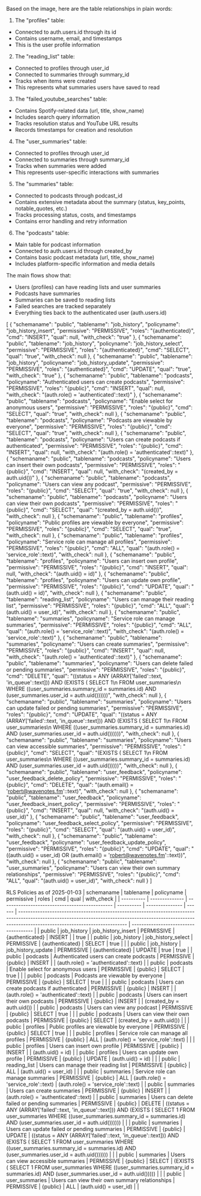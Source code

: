 Based on the image, here are the table relationships in plain words:

1. The "profiles" table:
- Connected to auth.users.id through its id
- Contains username, email, and timestamps
- This is the user profile information

2. The "reading_list" table:
- Connected to profiles through user_id
- Connected to summaries through summary_id 
- Tracks when items were created
- This represents what summaries users have saved to read

3. The "failed_youtube_searches" table:
- Contains Spotify-related data (url, title, show_name)
- Includes search query information
- Tracks resolution status and YouTube URL results
- Records timestamps for creation and resolution

4. The "user_summaries" table:
- Connected to profiles through user_id
- Connected to summaries through summary_id
- Tracks when summaries were added
- This represents user-specific interactions with summaries

5. The "summaries" table:
- Connected to podcasts through podcast_id
- Contains extensive metadata about the summary (status, key_points, notable_quotes, etc.)
- Tracks processing status, costs, and timestamps
- Contains error handling and retry information

6. The "podcasts" table:
- Main table for podcast information
- Connected to auth.users.id through created_by
- Contains basic podcast metadata (url, title, show_name)
- Includes platform-specific information and media details

The main flows show that:
- Users (profiles) can have reading lists and user summaries
- Podcasts have summaries
- Summaries can be saved to reading lists
- Failed searches are tracked separately
- Everything ties back to the authenticated user (auth.users.id)

[
  {
    "schemaname": "public",
    "tablename": "job_history",
    "policyname": "job_history_insert",
    "permissive": "PERMISSIVE",
    "roles": "{authenticated}",
    "cmd": "INSERT",
    "qual": null,
    "with_check": "true"
  },
  {
    "schemaname": "public",
    "tablename": "job_history",
    "policyname": "job_history_select",
    "permissive": "PERMISSIVE",
    "roles": "{authenticated}",
    "cmd": "SELECT",
    "qual": "true",
    "with_check": null
  },
  {
    "schemaname": "public",
    "tablename": "job_history",
    "policyname": "job_history_update",
    "permissive": "PERMISSIVE",
    "roles": "{authenticated}",
    "cmd": "UPDATE",
    "qual": "true",
    "with_check": "true"
  },
  {
    "schemaname": "public",
    "tablename": "podcasts",
    "policyname": "Authenticated users can create podcasts",
    "permissive": "PERMISSIVE",
    "roles": "{public}",
    "cmd": "INSERT",
    "qual": null,
    "with_check": "(auth.role() = 'authenticated'::text)"
  },
  {
    "schemaname": "public",
    "tablename": "podcasts",
    "policyname": "Enable select for anonymous users",
    "permissive": "PERMISSIVE",
    "roles": "{public}",
    "cmd": "SELECT",
    "qual": "true",
    "with_check": null
  },
  {
    "schemaname": "public",
    "tablename": "podcasts",
    "policyname": "Podcasts are viewable by everyone",
    "permissive": "PERMISSIVE",
    "roles": "{public}",
    "cmd": "SELECT",
    "qual": "true",
    "with_check": null
  },
  {
    "schemaname": "public",
    "tablename": "podcasts",
    "policyname": "Users can create podcasts if authenticated",
    "permissive": "PERMISSIVE",
    "roles": "{public}",
    "cmd": "INSERT",
    "qual": null,
    "with_check": "(auth.role() = 'authenticated'::text)"
  },
  {
    "schemaname": "public",
    "tablename": "podcasts",
    "policyname": "Users can insert their own podcasts",
    "permissive": "PERMISSIVE",
    "roles": "{public}",
    "cmd": "INSERT",
    "qual": null,
    "with_check": "(created_by = auth.uid())"
  },
  {
    "schemaname": "public",
    "tablename": "podcasts",
    "policyname": "Users can view any podcast",
    "permissive": "PERMISSIVE",
    "roles": "{public}",
    "cmd": "SELECT",
    "qual": "true",
    "with_check": null
  },
  {
    "schemaname": "public",
    "tablename": "podcasts",
    "policyname": "Users can view their own podcasts",
    "permissive": "PERMISSIVE",
    "roles": "{public}",
    "cmd": "SELECT",
    "qual": "(created_by = auth.uid())",
    "with_check": null
  },
  {
    "schemaname": "public",
    "tablename": "profiles",
    "policyname": "Public profiles are viewable by everyone",
    "permissive": "PERMISSIVE",
    "roles": "{public}",
    "cmd": "SELECT",
    "qual": "true",
    "with_check": null
  },
  {
    "schemaname": "public",
    "tablename": "profiles",
    "policyname": "Service role can manage all profiles",
    "permissive": "PERMISSIVE",
    "roles": "{public}",
    "cmd": "ALL",
    "qual": "(auth.role() = 'service_role'::text)",
    "with_check": null
  },
  {
    "schemaname": "public",
    "tablename": "profiles",
    "policyname": "Users can insert own profile",
    "permissive": "PERMISSIVE",
    "roles": "{public}",
    "cmd": "INSERT",
    "qual": null,
    "with_check": "(auth.uid() = id)"
  },
  {
    "schemaname": "public",
    "tablename": "profiles",
    "policyname": "Users can update own profile",
    "permissive": "PERMISSIVE",
    "roles": "{public}",
    "cmd": "UPDATE",
    "qual": "(auth.uid() = id)",
    "with_check": null
  },
  {
    "schemaname": "public",
    "tablename": "reading_list",
    "policyname": "Users can manage their reading list",
    "permissive": "PERMISSIVE",
    "roles": "{public}",
    "cmd": "ALL",
    "qual": "(auth.uid() = user_id)",
    "with_check": null
  },
  {
    "schemaname": "public",
    "tablename": "summaries",
    "policyname": "Service role can manage summaries",
    "permissive": "PERMISSIVE",
    "roles": "{public}",
    "cmd": "ALL",
    "qual": "(auth.role() = 'service_role'::text)",
    "with_check": "(auth.role() = 'service_role'::text)"
  },
  {
    "schemaname": "public",
    "tablename": "summaries",
    "policyname": "Users can create summaries",
    "permissive": "PERMISSIVE",
    "roles": "{public}",
    "cmd": "INSERT",
    "qual": null,
    "with_check": "(auth.role() = 'authenticated'::text)"
  },
  {
    "schemaname": "public",
    "tablename": "summaries",
    "policyname": "Users can delete failed or pending summaries",
    "permissive": "PERMISSIVE",
    "roles": "{public}",
    "cmd": "DELETE",
    "qual": "((status = ANY (ARRAY['failed'::text, 'in_queue'::text])) AND (EXISTS ( SELECT 1\n   FROM user_summaries\n  WHERE ((user_summaries.summary_id = summaries.id) AND (user_summaries.user_id = auth.uid())))))",
    "with_check": null
  },
  {
    "schemaname": "public",
    "tablename": "summaries",
    "policyname": "Users can update failed or pending summaries",
    "permissive": "PERMISSIVE",
    "roles": "{public}",
    "cmd": "UPDATE",
    "qual": "((status = ANY (ARRAY['failed'::text, 'in_queue'::text])) AND (EXISTS ( SELECT 1\n   FROM user_summaries\n  WHERE ((user_summaries.summary_id = summaries.id) AND (user_summaries.user_id = auth.uid())))))",
    "with_check": null
  },
  {
    "schemaname": "public",
    "tablename": "summaries",
    "policyname": "Users can view accessible summaries",
    "permissive": "PERMISSIVE",
    "roles": "{public}",
    "cmd": "SELECT",
    "qual": "(EXISTS ( SELECT 1\n   FROM user_summaries\n  WHERE ((user_summaries.summary_id = summaries.id) AND (user_summaries.user_id = auth.uid()))))",
    "with_check": null
  },
  {
    "schemaname": "public",
    "tablename": "user_feedback",
    "policyname": "user_feedback_delete_policy",
    "permissive": "PERMISSIVE",
    "roles": "{public}",
    "cmd": "DELETE",
    "qual": "(auth.email() = 'robert@wavenotes.fm'::text)",
    "with_check": null
  },
  {
    "schemaname": "public",
    "tablename": "user_feedback",
    "policyname": "user_feedback_insert_policy",
    "permissive": "PERMISSIVE",
    "roles": "{public}",
    "cmd": "INSERT",
    "qual": null,
    "with_check": "(auth.uid() = user_id)"
  },
  {
    "schemaname": "public",
    "tablename": "user_feedback",
    "policyname": "user_feedback_select_policy",
    "permissive": "PERMISSIVE",
    "roles": "{public}",
    "cmd": "SELECT",
    "qual": "(auth.uid() = user_id)",
    "with_check": null
  },
  {
    "schemaname": "public",
    "tablename": "user_feedback",
    "policyname": "user_feedback_update_policy",
    "permissive": "PERMISSIVE",
    "roles": "{public}",
    "cmd": "UPDATE",
    "qual": "((auth.uid() = user_id) OR (auth.email() = 'robert@wavenotes.fm'::text))",
    "with_check": null
  },
  {
    "schemaname": "public",
    "tablename": "user_summaries",
    "policyname": "Users can view their own summary relationships",
    "permissive": "PERMISSIVE",
    "roles": "{public}",
    "cmd": "ALL",
    "qual": "(auth.uid() = user_id)",
    "with_check": null
  }
]



RLS Policies as of 2025-01-03
| schemaname | tablename      | policyname                                     | permissive | roles           | cmd    | qual                                                                                                                                                                                                      | with_check                            |
| ---------- | -------------- | ---------------------------------------------- | ---------- | --------------- | ------ | --------------------------------------------------------------------------------------------------------------------------------------------------------------------------------------------------------- | ------------------------------------- |
| public     | job_history    | job_history_insert                             | PERMISSIVE | {authenticated} | INSERT |                                                                                                                                                                                                           | true                                  |
| public     | job_history    | job_history_select                             | PERMISSIVE | {authenticated} | SELECT | true                                                                                                                                                                                                      |                                       |
| public     | job_history    | job_history_update                             | PERMISSIVE | {authenticated} | UPDATE | true                                                                                                                                                                                                      | true                                  |
| public     | podcasts       | Authenticated users can create podcasts        | PERMISSIVE | {public}        | INSERT |                                                                                                                                                                                                           | (auth.role() = 'authenticated'::text) |
| public     | podcasts       | Enable select for anonymous users              | PERMISSIVE | {public}        | SELECT | true                                                                                                                                                                                                      |                                       |
| public     | podcasts       | Podcasts are viewable by everyone              | PERMISSIVE | {public}        | SELECT | true                                                                                                                                                                                                      |                                       |
| public     | podcasts       | Users can create podcasts if authenticated     | PERMISSIVE | {public}        | INSERT |                                                                                                                                                                                                           | (auth.role() = 'authenticated'::text) |
| public     | podcasts       | Users can insert their own podcasts            | PERMISSIVE | {public}        | INSERT |                                                                                                                                                                                                           | (created_by = auth.uid())             |
| public     | podcasts       | Users can view any podcast                     | PERMISSIVE | {public}        | SELECT | true                                                                                                                                                                                                      |                                       |
| public     | podcasts       | Users can view their own podcasts              | PERMISSIVE | {public}        | SELECT | (created_by = auth.uid())                                                                                                                                                                                 |                                       |
| public     | profiles       | Public profiles are viewable by everyone       | PERMISSIVE | {public}        | SELECT | true                                                                                                                                                                                                      |                                       |
| public     | profiles       | Service role can manage all profiles           | PERMISSIVE | {public}        | ALL    | (auth.role() = 'service_role'::text)                                                                                                                                                                      |                                       |
| public     | profiles       | Users can insert own profile                   | PERMISSIVE | {public}        | INSERT |                                                                                                                                                                                                           | (auth.uid() = id)                     |
| public     | profiles       | Users can update own profile                   | PERMISSIVE | {public}        | UPDATE | (auth.uid() = id)                                                                                                                                                                                         |                                       |
| public     | reading_list   | Users can manage their reading list            | PERMISSIVE | {public}        | ALL    | (auth.uid() = user_id)                                                                                                                                                                                    |                                       |
| public     | summaries      | Service role can manage summaries              | PERMISSIVE | {public}        | ALL    | (auth.role() = 'service_role'::text)                                                                                                                                                                      | (auth.role() = 'service_role'::text)  |
| public     | summaries      | Users can create summaries                     | PERMISSIVE | {public}        | INSERT |                                                                                                                                                                                                           | (auth.role() = 'authenticated'::text) |
| public     | summaries      | Users can delete failed or pending summaries   | PERMISSIVE | {public}        | DELETE | ((status = ANY (ARRAY['failed'::text, 'in_queue'::text])) AND (EXISTS ( SELECT 1
   FROM user_summaries
  WHERE ((user_summaries.summary_id = summaries.id) AND (user_summaries.user_id = auth.uid()))))) |                                       |
| public     | summaries      | Users can update failed or pending summaries   | PERMISSIVE | {public}        | UPDATE | ((status = ANY (ARRAY['failed'::text, 'in_queue'::text])) AND (EXISTS ( SELECT 1
   FROM user_summaries
  WHERE ((user_summaries.summary_id = summaries.id) AND (user_summaries.user_id = auth.uid()))))) |                                       |
| public     | summaries      | Users can view accessible summaries            | PERMISSIVE | {public}        | SELECT | (EXISTS ( SELECT 1
   FROM user_summaries
  WHERE ((user_summaries.summary_id = summaries.id) AND (user_summaries.user_id = auth.uid()))))                                                                |                                       |
| public     | user_summaries | Users can view their own summary relationships | PERMISSIVE | {public}        | ALL    | (auth.uid() = user_id)                                                                                                                                                                                    |                                       |
